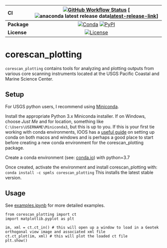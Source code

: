 
| CI          | [![GitHub Workflow Status][github-ci-badge]][github-ci-link] [![anaconda latest release data][latest-release-badge][latest-release-link]]                  		               |
| :---------- | :------------------------------------------------------------------------------------------------------------------------------------------------------------------------------------: |
| **Package** |                                                          [![Conda][conda-badge]][conda-link] [![PyPI][pypi-badge]][pypi-link]                                                          |
| **License** |                                                                         [![License][license-badge]][repo-link]									       |

corescan_plotting
=======

`corescan_plotting` contains tools for analyzing and plotting outputs from various core scanning instruments located at the USGS Pacific Coastal and Marine Science Center.

Setup
-----
For USGS python users, I recommend using [Miniconda](https://docs.conda.io/en/latest/miniconda.html). 

Install the appropriate Python 3.x Miniconda installer. If on Windows, choose *Just Me* and for location, something like `C:\Users\USERNAME\Miniconda3`, but this is up to you. If this is your first tie working with conda environments, IOOS has a [useful guide](https://ioos.github.io/ioos_code_lab/content/ioos_installation_conda.html) on setting up conda on both macos and windows and is perhaps a good place to start before creating a new conda environment for the corescan_plotting package.

Create a conda environment (see: [conda.io](https://conda.io/projects/conda/en/latest/user-guide/tasks/manage-environments.html#creating-an-environment-with-commands)) with python=3.7

Once created, activate the environment and install corescan_plotting with:
`conda install -c spmls corescan_plotting`
This installs the latest stable version.

Usage
-----
See [examples.ipynb](https://code.usgs.gov/slaselle/corescan_plotting/-/blob/master/examples.ipynb) for more detailed examples.

```
from corescan_plotting import ct
import matplotlib.pyplot as plt

im, xml = ct.ct_in() # this will open up a window to load in a Geotek orthogonal view image and associated xml file
ct.ct_plot(im, xml) # this will plot the loaded ct file
plt.show()
```

[github-ci-badge]: https://img.shields.io/github/actions/workflow/status/xarray-contrib/datatree/main.yaml?branch=main&label=CI&logo=github
[github-ci-link]: https://github.com/spmls/corescan_plotting/actions?query=workflow%3ACI
[latest-release-badge]: https://anaconda.org/conda-forge/qutip/badges/latest_release_date.svg
[latest-release-link]: https://img.shields.io/github/release-date/spmls/corescan_plotting
[pypi-badge]: https://img.shields.io/pypi/v/xarray-datatree?logo=pypi
[pypi-link]: https://pypi.org/project/corescan-plotting/
[conda-badge]: https://img.shields.io/conda/vn/conda-forge/xarray-datatree?logo=anaconda
[conda-link]: https://anaconda.org/spmls/corescan_plotting
[license-badge]: https://anaconda.org/conda-forge/qutip/badges/license.svg
[repo-link]: https://github.com/spmls/corescan_plotting
